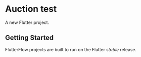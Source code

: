 # Auction test

A new Flutter project.

## Getting Started

FlutterFlow projects are built to run on the Flutter _stable_ release.
